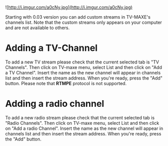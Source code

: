 ![http://i.imgur.com/a0cNy.jpg](http://i.imgur.com/a0cNy.jpg)

Starting with 0.03 version you can add custom streams in TV-MAXE's channels list. Note that the custom streams only appears on your computer and are not available to others.

# Adding a TV-Channel #

To add a new TV stream please check that the current selected tab is "TV Channels". Then click on TV-maxe menu, select List and then click on "Add a TV Channel". Insert the name as the new channel will appear in channels list and then insert the stream address. When you're ready, press the "Add" button. Please note that **RTMPE** protocol is not supported.

# Adding a radio channel #

To add a new radio stream please check that the current selected tab is "Radio Channels". Then click on TV-maxe menu, select List and then click on "Add a radio Channel". Insert the name as the new channel will appear in channels list and then insert the stream address. When you're ready, press the "Add" button.